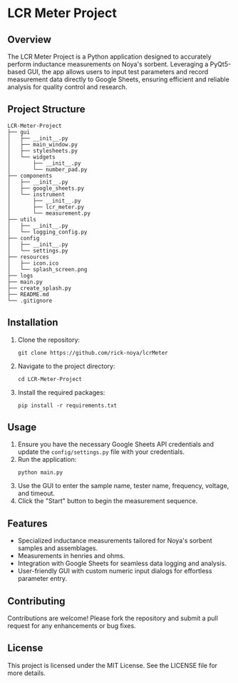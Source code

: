 # LCR Meter Project

## Overview

The LCR Meter Project is a Python application designed to accurately perform inductance measurements on Noya's sorbent. Leveraging a PyQt5-based GUI, the app allows users to input test parameters and record measurement data directly to Google Sheets, ensuring efficient and reliable analysis for quality control and research.

## Project Structure

```
LCR-Meter-Project
├── gui
│   ├── __init__.py
│   ├── main_window.py
│   ├── stylesheets.py
│   └── widgets
│       ├── __init__.py
│       └── number_pad.py
├── components
│   ├── __init__.py
│   ├── google_sheets.py
│   └── instrument
│       ├── __init__.py
│       ├── lcr_meter.py
│       └── measurement.py
├── utils
│   ├── __init__.py
│   └── logging_config.py
├── config
│   ├── __init__.py
│   └── settings.py
├── resources
│   ├── icon.ico
│   └── splash_screen.png
├── logs
├── main.py
├── create_splash.py
├── README.md
└── .gitignore
```

## Installation

1. Clone the repository:
   ```
   git clone https://github.com/rick-noya/lcrMeter
   ```
2. Navigate to the project directory:
   ```
   cd LCR-Meter-Project
   ```
3. Install the required packages:
   ```
   pip install -r requirements.txt
   ```

## Usage

1. Ensure you have the necessary Google Sheets API credentials and update the `config/settings.py` file with your credentials.
2. Run the application:
   ```
   python main.py
   ```
3. Use the GUI to enter the sample name, tester name, frequency, voltage, and timeout.
4. Click the "Start" button to begin the measurement sequence.

## Features

- Specialized inductance measurements tailored for Noya's sorbent samples and assemblages.
- Measurements in henries and ohms.
- Integration with Google Sheets for seamless data logging and analysis.
- User-friendly GUI with custom numeric input dialogs for effortless parameter entry.

## Contributing

Contributions are welcome! Please fork the repository and submit a pull request for any enhancements or bug fixes.

## License

This project is licensed under the MIT License. See the LICENSE file for more details.
